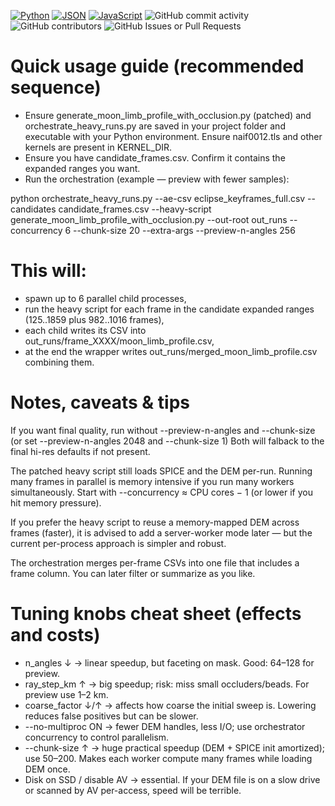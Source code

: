 [![Python](https://img.shields.io/badge/Python-3776AB?logo=python&logoColor=fff)](#) [![JSON](https://img.shields.io/badge/JSON-000?logo=json&logoColor=fff)](#) [![JavaScript](https://img.shields.io/badge/JavaScript-F7DF1E?logo=javascript&logoColor=000)](#) ![GitHub commit activity](https://img.shields.io/github/commit-activity/t/nikolaoskalomiris/jpl_sun_eclipse_project) ![GitHub contributors](https://img.shields.io/github/contributors/nikolaoskalomiris/jpl_sun_eclipse_project) ![GitHub Issues or Pull Requests](https://img.shields.io/github/issues/nikolaoskalomiris/jpl_eclipse_project)



Quick usage guide (recommended sequence)
========================================

- Ensure generate_moon_limb_profile_with_occlusion.py (patched) and orchestrate_heavy_runs.py are saved in your project folder and executable with your Python environment. Ensure naif0012.tls and other kernels are present in KERNEL_DIR.
- Ensure you have candidate_frames.csv. Confirm it contains the expanded ranges you want.
- Run the orchestration (example — preview with fewer samples):

python orchestrate_heavy_runs.py --ae-csv eclipse_keyframes_full.csv --candidates candidate_frames.csv --heavy-script generate_moon_limb_profile_with_occlusion.py --out-root out_runs --concurrency 6 --chunk-size 20 --extra-args --preview-n-angles 256


This will:
==========
- spawn up to 6 parallel child processes,
- run the heavy script for each frame in the candidate expanded ranges (125..1859 plus 982..1016 frames),
- each child writes its CSV into out_runs/frame_XXXX/moon_limb_profile.csv,
- at the end the wrapper writes out_runs/merged_moon_limb_profile.csv combining them.


Notes, caveats & tips
=====================

If you want final quality, run without --preview-n-angles and --chunk-size (or set --preview-n-angles 2048 and --chunk-size 1) Both will falback to the final hi-res defaults if not present.

The patched heavy script still loads SPICE and the DEM per-run. Running many frames in parallel is memory intensive if you run many workers simultaneously. Start with --concurrency ≈ CPU cores − 1 (or lower if you hit memory pressure).

If you prefer the heavy script to reuse a memory-mapped DEM across frames (faster), it is advised to add a server-worker mode later — but the current per-process approach is simpler and robust.

The orchestration merges per-frame CSVs into one file that includes a frame column. You can later filter or summarize as you like.


Tuning knobs cheat sheet (effects and costs)
============================================
- n_angles ↓ → linear speedup, but faceting on mask. Good: 64–128 for preview.
- ray_step_km ↑ → big speedup; risk: miss small occluders/beads. For preview use 1–2 km.
- coarse_factor ↓/↑ → affects how coarse the initial sweep is. Lowering reduces false positives but can be slower.
- --no-multiproc ON → fewer DEM handles, less I/O; use orchestrator concurrency to control parallelism.
- --chunk-size ↑ → huge practical speedup (DEM + SPICE init amortized); use 50–200. Makes each worker compute many frames while loading DEM once.
- Disk on SSD / disable AV → essential. If your DEM file is on a slow drive or scanned by AV per-access, speed will be terrible.
